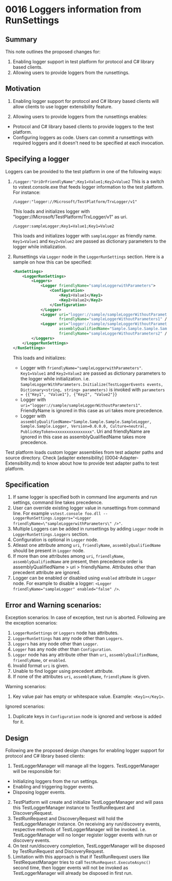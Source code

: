 # 0016 Loggers information from RunSettings

## Summary
This note outlines the proposed changes for:
1. Enabling logger support in test platform for protocol and C# library based clients.
2. Allowing users to provide loggers from the runsettings.

## Motivation
1. Enabling logger support for protocol and C# library based clients will allow clients to use logger extensibility feature.

2. Allowing users to provide loggers from the runsettings enables:
  * Protocol and C# library based clients to provide loggers to the test platform.
  * Configuring loggers as code. Users can commit a runsettings with required loggers and it doesn't need to be specified at each invocation.

## Specifying a logger
Loggers can be provided to the test platform in one of the following ways:

1.  `/Logger:"UriOrFriendlyName";Key1=Value1;Key2=Value2` This is a switch to vstest.console.exe that feeds logger information to the test platform. For instance:

    ```
    /Logger:"logger://Microsoft/TestPlatform/TrxLogger/v1"
    ```

    This loads and initializes logger with "logger://Microsoft/TestPlatform/TrxLogger/v1" as uri.

    ```
    /Logger:sampleLogger;Key1=Value1;Key1=Value2
    ```

    This loads and initializes logger with `sampleLogger` as friendly name. `Key1=Value1` and `Key2=Value2` are passed as dictionary parameters to the logger while initialization.

2. Runsettings via `Logger` node in the `LoggerRunSettings` section. Here is a sample on how this can be specified:

    ```xml
    <RunSettings>
        <LoggerRunSettings>
            <Loggers>
                <Logger friendlyName="sampleLoggerwithParameters">
                    <Configuration>
                        <Key1>Value1</Key1>
                        <Key2>Value2</Key2>
                    </Configuration>
                </Logger>
                <Logger uri="logger://sample/sampleLoggerWithoutParameters1"
                        friendlyName="sampleLoggerWithoutParameters1" />
                <Logger uri="logger://sample/sampleLoggerWithoutParameters2"
                        assemblyQualifiedName="Sample.Sample.Sample.SampleLogger, Sample.Sample.Logger, Version=0.0.0.0, Culture=neutral, PublicKeyToken=xxxxxxxxxxxxxxxx"
                        friendlyName="sampleLoggerWithoutParameters2" />
            </Loggers>
        </LoggerRunSettings>
    </RunSettings>
    ```

    This loads and initializes:
    * Logger with `friendlyName="sampleLoggerwithParameters"`. `Key1=Value1` and `Key2=Value2` are passed as dictionary parameters to the logger while initialization. i.e. `SampleLoggerWithParameters.Initialize(TestLoggerEvents events, Dictionary<string, string> parameters)` is invoked with `parameters = {{"Key1", "Value1"}, {"Key2", "Value2"}}`
    * Logger with `uri="logger://sample/sampleLoggerWithoutParameters1"`. FriendlyName is ignored in this case as uri takes more precedence.
    * Logger with `assemblyQualifiedName="Sample.Sample.Sample.SampleLogger, Sample.Sample.Logger, Version=0.0.0.0, Culture=neutral, PublicKeyToken=xxxxxxxxxxxxxxxx"`. Uri and friendlyName are ignored in this case as assemblyQualifiedName takes more precedence.

Test platform loads custom logger assemblies from test adapter paths and source directory. Check [adapter extensibility] (0004-Adapter-Extensibility.md) to know about how to provide test adapter paths to test platform.

## Specification
1. If same logger is specified both in command line arguments and run settings, command line takes precedence.
2. User can override existing logger value in runsettings from command line. For example `vstest.console foo.dll -- LoggerRunSettings.Loggers="<Logger friendlyName=\"sampleLoggerwithParameters\" />"`.
2. Multiple Loggers can be added in runsettings by adding `Logger` node in `LoggerRunSettings.Loggers` section.
3. Configuration is optional in `Logger` node.
4. Atleast one attribute among `uri`, `friendlyName`, `assemblyQualifiedName` should be present in `Logger` node.
5. If more than one attributes among `uri`, `friendlyName`, `assemblyQualifiedName` are present, then precedence order is assemblyQualifiedName > uri > friendlyName. Attributes other than precedent attribute are ignored.
6. Logger can be enabled or disabled using `enabled` attribute in `Logger` node. For example to disable a logger: `<Logger friendlyName="sampleLogger" enabled="false" />`.

## Error and Warning scenarios:
Exception scenarios: 
In case of exception, test run is aborted. Following are the exception scenarios:
1. `LoggerRunSettings` or `Loggers` node has attributes.
2. `LoggerRunSettings` has any node other than `Loggers`.
3. `Loggers` has any node other than `Logger`.
4. `Logger` has any node other than `Configuration`.
5. `Logger` node has any attribute other than `uri`, `assemblyQualifiedName`, `friendlyName`, or `enabled`.
6. Invalid format `uri` is given.
7. Unable to find logger using precedent attribute.
8. If none of the attributes `uri`, `assemblyName`, `friendlyName` is given.

Warning scenarios:
1. Key value pair has empty or whitespace value. Example: `<Key1></Key1>`.

Ignored scenarios:
1. Duplicate keys in `Configuration` node is ignored and verbose is added for it.

## Design
Following are the proposed design changes for enabling logger support for protocol and C# library based clients:
1. TestLoggerManager will manage all the loggers. TestLoggerManager will be responsible for:
  * Initializing loggers from the run settings.
  * Enabling and triggering logger events.
  * Disposing logger events.

2. TestPlatform will create and initialize TestLoggerManager and will pass this TestLoggerManager instance to TestRunRequest and DiscoveryRequest.
3. TestRunRequest and DiscoveryRequest will hold the TestLoggerManager instance. On receiving any run/discovery events, respective methods of TestLoggerManager will be invoked. i.e. TestLoggerManager will no longer register logger events with run or discovery events.
4. On test run/discovery completion, TestLoggerManager will be disposed by TestRunRequest and DiscoveryRequest.
5. Limitation with this approach is that if TestRunRequest users like TestRequestManager tries to call `TestRunRequest.ExecuteAsync()` second time, then logger events will not be invoked as TestLoggerManager will already be disposed in first run.

